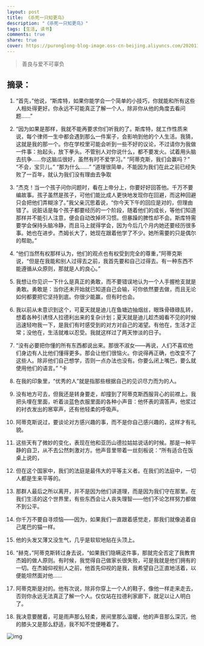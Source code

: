 ```yaml
---
layout: post
title: 《杀死一只知更鸟》
description: "《杀死一只知更鸟》"
tags: [生活, 读书]
comments: true
share: true
cover: https://puronglong-blog-image.oss-cn-beijing.aliyuncs.com/20201126171611.png
---
```


> 善良与爱不可辜负

<!-- more -->

## 摘录：

1. “首先，”他说，“斯库特，如果你能学会一个简单的小技巧，你就能和所有这些人相处得更好。你永远不可能真正了解一个人，除非你从他的角度去看问题……”

2. “因为如果是那样，我就不能再要求你们听我的了。斯库特，就工作性质来说，每个律师一生中都会遇到那么一件案子，会影响到他的个人生活。我猜，这就是我的那一个。你在学校里可能会听到一些不好的议论，不过请你为我做一件事：抬起头，放下拳头。不管别人对你说什么，都不要发火。试着用头脑去抗争……你这脑瓜很好，虽然有时不爱学习。” “阿蒂克斯，我们会赢吗？” “不会，宝贝儿。” “那为什么……” “道理很简单，不能因为我们在此之前已经失败了一百年，就认为我们没有理由去争取

3. “杰克！当一个孩子问你问题时，看在上帝分上，你要好好回答他。千万不要编故事。孩子虽然是孩子，可他们能比成人更快地发现你在回避，而这种回避只会把他们弄糊涂了。”我父亲沉思着说，“你今天下午的回应是对的，但理由错了。说脏话是每个孩子都要经历的一个阶段，随着他们的成长，等他们知道那样并不能引人注意，便会自动改掉坏习惯。但暴躁的脾性却不会。斯库特需要学会保持头脑冷静，而且马上就得学会，因为今后几个月内她还要经历很多事。她也在进步。杰姆长大了，她现在跟着他学了不少。她所需要的只是偶尔的帮助。”

4. “他们当然有权那样认为，他们的观点也有权受到完全的尊重，”阿蒂克斯说，“但是在我能和别人过得去之前，我首先要和自己过得去。有一种东西不能遵循从众原则，那就是人的良心。”

5. 我想让你见识一下什么是真正的勇敢，而不要错误地认为一个人手握枪支就是勇敢。勇敢是：当你还未开始就已知道自己会输，可你依然要去做，而且无论如何都要把它坚持到底。你很少能赢，但有时也会。

6. 我以前从未意识到这个，可夏天就是迪儿在鱼塘边抽烟丝，眼珠骨碌碌乱转，想着各种引诱怪人拉德利出来的复杂计划；夏天就是迪儿趁杰姆看不见的时候迅速轻吻我一下，是我们有时感受到的对方对自己的渴望。有他在，生活才正常；没他在，生活就难以忍受。我就这样过了两天惨淡的日子。

7. “没有必要把你懂的所有东西都说出来。那很不淑女——再说，人们不喜欢他们身边有人比他们懂得更多。那会让他们很恼火。你说得再正确，也改变不了这些人。除非他们自己想学，否则一点办法也没有。你要么闭上嘴巴，要么就使用他们的语言。” “卡

8. 在我的印象里，“优秀的人”就是指那些根据自己的见识尽力而为的人。

9. 没有地方可去，但我还是转身要走，却撞到了阿蒂克斯西服背心的前襟上。我把头埋在里面，听着淡蓝色衣服里面的各种小声音：他怀表的滴答声，他浆过的衬衣发出的窸窣声，还有他轻柔的呼吸声。

10. 阿蒂克斯说过，要谈论对方感兴趣的事，而不是你自己感兴趣的，这样才有礼貌。

11. 这些天有了微妙的变化，表现在他和亚历山德拉姑姑说话的时候。那是一种平静的自卫，从不去公然刺激对方。他声音里带着一丝刻板说：“所有适合在饭桌上说的，

12. 但在这个国家中，我们的法庭是最伟大的平等主义者。在我们的法庭中，一切人都是生来平等的。

13. 那群人最后之所以离开，并不是因为他们讲道理，而是因为我们守在那里。在我们生活的这个世界里，有些东西会让人丧失理智——他们不论怎样努力都做不到公平。

14. 你千万不要自寻烦恼——因为，如果我们一直跟着感觉走，那我们就像追着自己尾巴的猫一样。

15. 他的头发又薄又没生气，几乎是软软地贴在头顶上。

16. “赫克，”阿蒂克斯转过身去说，“如果我们隐瞒这件事，那就完全否定了我教育杰姆的做人原则。有时候，我觉得自己做家长很失败，可是我就是他们拥有的一切。在杰姆仰视别人之前，他首先仰视的是我，我希望自己正直地活着，以便能坦然面对他……

17. 阿蒂克斯是对的。他有次说，除非你穿上一个人的鞋子，像他一样走来走去，否则你永远无法真正了解一个人。仅仅站在拉德利家廊下，就足以让人明白了。

18. 我决意要醒着，可是雨声那么轻柔，房间里那么温暖，他的声音那么深沉，他的膝头又是那么舒适，我不知不觉便睡着了。

![img](https://puronglong-blog-image.oss-cn-beijing.aliyuncs.com/20201126174840.png)
